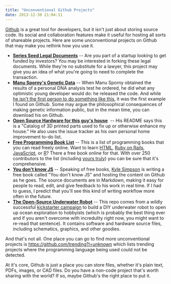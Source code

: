 ```yaml
---
title: "Unconventional Github Projects"
date: 2013-12-30 21:04:11
---
```


[Github][1] is a great tool for developers, but it isn't just about storing source code. Its social and collaboration features make it useful for hosting all sorts of shareable projects. Here are some unconventional projects on Github that may make you rethink how you use it.

 [1]: https://github.com

*   **[Series Seed Legal Documents][2]** -- Are you part of a startup looking to get funded by investors? You may be interested in forking these legal documents. While they're no substitute for a lawyer, this project may give you an idea of what you're going to need to complete the transaction.
*   **[Manu Sporny's Genetic Data][3]** -- When Manu Sporny obtained the results of a personal DNA analysis test he ordered, he did what any optimistic young developer would do: he released the code. And while [he isn't the first person to do something like this][4], it was the first example I found on Github. Some may argue the philosophical consequences of making genetic information public, but in the mean time, you can download his on Github.
*   **[Open Source Hardware for this guy's house][5]**  -- His README says this is a "Catalog of 3D printed parts used to fix up or otherwise enhance my house." He also uses the issue tracker as his own personal home improvement to-do list.
*   **[Free Programming Book List][6]** -- This is a list of programming books that you can read freely online. Want to learn [HTML][7], [Ruby on Rails][8], [JavaScript][9], or [R][10]? There a free book online for that. With over 250 contributors to the list (including [yours truly][11]) you can be sure that it's comprehensive.
*   **[You don't know JS][12]** -- Speaking of free books, [Kyle Simpson][13] is writing a free book called "You don't know JS" and hosting the content on Github as he goes. The source documents are in Markdown, making it easy for people to read, edit, and give feedback to his work in real time. If I had to guess, I predict that you'll see this kind of writing workflow more often in the future.
*   **[The Open-Source Underwater Robot][14]** -- This repo comes from a wildly successful [kickstarter campaign][15] to build a DIY underwater robot to open up ocean exploration to hobbyists (which is probably the best thing ever and if you aren't overcome with incredulity right now, you might want to re-read that sentence). It contains software and hardware source files, including schematics, graphics, and other goodies.

 [2]: https://github.com/seriesseed/equity
 [3]: https://github.com/msporny/dna
 [4]: http://www.nytimes.com/2007/05/31/science/31cnd-gene.html?_r=0
 [5]: https://github.com/canadaduane/house
 [6]: https://github.com/EbookFoundation/free-programming-books/blob/main/books/free-programming-books-langs.md
 [7]: https://github.com/EbookFoundation/free-programming-books/blob/main/books/free-programming-books-langs.md#html--css
 [8]: https://github.com/EbookFoundation/free-programming-books/blob/main/books/free-programming-books-langs.md#ruby-on-rails
 [9]: https://github.com/EbookFoundation/free-programming-books/blob/main/books/free-programming-books-langs.md#javascript
 [10]: https://github.com/EbookFoundation/free-programming-books/blob/main/books/free-programming-books-langs.md#r
 [11]: https://github.com/vhf/free-programming-books/commit/9e8f39008865a94dfe407d25d14c645f92bd43e9
 [12]: https://github.com/getify/You-Dont-Know-JS
 [13]: https://twitter.com/getify
 [14]: https://github.com/OpenROV/
 [15]: http://www.kickstarter.com/projects/openrov/openrov-the-open-source-underwater-robot

And that's not all. One place you can go to find more unconventional projects is <https://github.com/trending?l=unknown> which lists trending projects where the programming language being used could not be detected.

At it's core, Github is just a place you can store files, whether it's plain text, PDFs, images, or CAD files. Do you have a non-code project that's worth sharing with the world? If so, maybe Github's the right place to put it.
